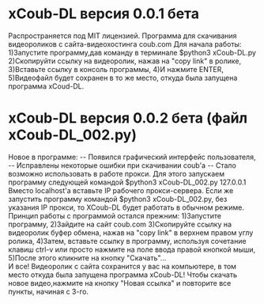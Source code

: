 # xCoub-DL версия 0.0.1 бета
Распространяется под MIT лицензией.
Программа для скачивания видеороликов с сайта-видеохостинга coub.com
Для начала работы:
1)Запустите программу,дав команду в терминале $python3 xCoub-DL.py
2)Скопируйти ссылку на видеоролик, нажав на "copy link" в ролике,
3)Вставьте ссылку в консоль программы,
4)И нажмите ENTER,
5)Видеофайл будет сохранен в то же место, откуда была запущена программа xCoud-DL.
# xCoub-DL версия 0.0.2 бета (файл  xCoub-DL_002.py)
Новое в программе:
-- Появился графический интерфейс пользователя,
-- Исправлены некоторые ошибки при скачивании coub'a
-- Стало возможно использовать в работе прокси.
Для этого запускаем программу следующей командой $python3 xCoub-DL_002.py 127.0.0.1 Вместо localhost'a вставьте IP рабочего прокси-сервера. Если же запустить программу командой $python3 xCoub-DL_002.py, без указания IP прокси, то XCoub-DL будет работать в обычном режиме.
Принцип работы с программой остался прежним:
1)Запустите программу,
2)Зайдите на сайт coub.com
3)Скопируйте ссылку на видеоролик буфер обмена, нажав на "copy link" в верхнем правом углу ролика,
4)Затем, вставьте ссылку в программу, используя сочетание клавиш ctrl-v или просто нажмите на поле ввода правой кнопкой мыши,
5)После этого кликните на кнопку "Скачать"...      
И все! Видеоролик  с сайта сохранится у вас на компьютере, в том место откуда была запущена программа xCoub-DL! Чтобы скачать новое видео,нажмите на кнопку "Новая ссылка" и повторите все пункты, начиная с 3-го.                        
